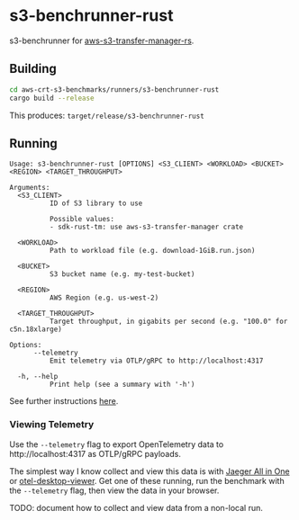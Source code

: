 # s3-benchrunner-rust

s3-benchrunner for [aws-s3-transfer-manager-rs](https://github.com/awslabs/aws-s3-transfer-manager-rs/).

## Building

```sh
cd aws-crt-s3-benchmarks/runners/s3-benchrunner-rust
cargo build --release
```

This produces: `target/release/s3-benchrunner-rust`

## Running

```
Usage: s3-benchrunner-rust [OPTIONS] <S3_CLIENT> <WORKLOAD> <BUCKET> <REGION> <TARGET_THROUGHPUT>

Arguments:
  <S3_CLIENT>
          ID of S3 library to use

          Possible values:
          - sdk-rust-tm: use aws-s3-transfer-manager crate

  <WORKLOAD>
          Path to workload file (e.g. download-1GiB.run.json)

  <BUCKET>
          S3 bucket name (e.g. my-test-bucket)

  <REGION>
          AWS Region (e.g. us-west-2)

  <TARGET_THROUGHPUT>
          Target throughput, in gigabits per second (e.g. "100.0" for c5n.18xlarge)

Options:
      --telemetry
          Emit telemetry via OTLP/gRPC to http://localhost:4317

  -h, --help
          Print help (see a summary with '-h')
```

See further instructions [here](../../README.md#run-a-benchmark).

### Viewing Telemetry

Use the `--telemetry` flag to export OpenTelemetry data to  http://localhost:4317 as OTLP/gRPC payloads.

The simplest way I know collect and view this data is with [Jaeger All in One](https://www.jaegertracing.io/docs/latest/getting-started/) or [otel-desktop-viewer](https://github.com/CtrlSpice/otel-desktop-viewer?tab=readme-ov-file#getting-started). Get one of these running, run the benchmark with the `--telemetry` flag, then view the data in your browser.

TODO: document how to collect and view data from a non-local run.
